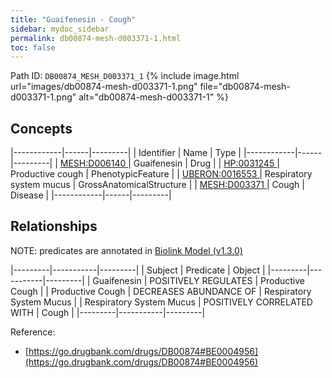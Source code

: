 ```yaml
---
title: "Guaifenesin - Cough"
sidebar: mydoc_sidebar
permalink: db00874-mesh-d003371-1.html
toc: false 
---
```



Path ID: `DB00874_MESH_D003371_1`
{% include image.html url="images/db00874-mesh-d003371-1.png" file="db00874-mesh-d003371-1.png" alt="db00874-mesh-d003371-1" %}

## Concepts

|------------|------|---------|
| Identifier | Name | Type    |
|------------|------|---------|
| <a href="https://identifiers.org/MESH:D006140">MESH:D006140 </a> | Guaifenesin | Drug |
| <a href="https://identifiers.org/HP:0031245">HP:0031245 </a> | Productive cough | PhenotypicFeature |
| <a href="https://identifiers.org/UBERON:0016553">UBERON:0016553 </a> | Respiratory system mucus | GrossAnatomicalStructure |
| <a href="https://identifiers.org/MESH:D003371">MESH:D003371 </a> | Cough | Disease |
|------------|------|---------|

## Relationships


NOTE: predicates are annotated in <a href="https://github.com/biolink/biolink-model/releases/tag/v1.3.0">Biolink Model (v1.3.0)</a>

|---------|-----------|---------|
| Subject | Predicate | Object  |
|---------|-----------|---------|
| Guaifenesin | POSITIVELY REGULATES | Productive Cough |
| Productive Cough | DECREASES ABUNDANCE OF | Respiratory System Mucus |
| Respiratory System Mucus | POSITIVELY CORRELATED WITH | Cough |
|---------|-----------|---------|

Reference: 
  - [https://go.drugbank.com/drugs/DB00874#BE0004956](https://go.drugbank.com/drugs/DB00874#BE0004956)
